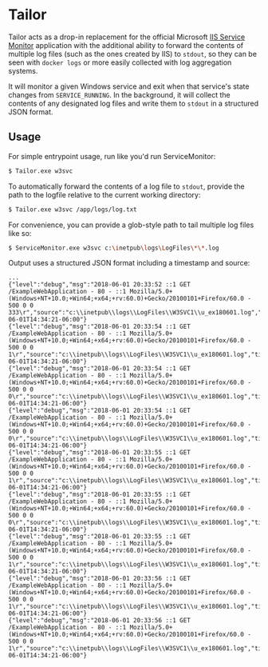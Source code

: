 # Tailor
Tailor acts as a drop-in replacement for the official Microsoft [IIS Service Monitor](https://github.com/Microsoft/IIS.ServiceMonitor) application with the additional ability to forward the contents of multiple log files (such as the ones created by IIS) to `stdout`, so they can be seen with `docker logs` or more easily collected with log aggregation systems.

It will monitor a given Windows service and exit when that service's state changes from `SERVICE_RUNNING`. In the background, it will collect the contents of any designated log files and write them to `stdout` in a structured JSON format.

## Usage
For simple entrypoint usage, run like you'd run ServiceMonitor:

```bash
$ Tailor.exe w3svc
```

To automatically forward the contents of a log file to `stdout`, provide the path to the logfile relative to the current working directory:

```bash
$ Tailor.exe w3svc /app/logs/log.txt
```

For convenience, you can provide a glob-style path to tail multiple log files like so:

```bash
$ ServiceMonitor.exe w3svc c:\inetpub\logs\LogFiles\*\*.log
```

Output uses a structured JSON format including a timestamp and source:

```
...
{"level":"debug","msg":"2018-06-01 20:33:52 ::1 GET /ExampleWebApplication - 80 - ::1 Mozilla/5.0+(Windows+NT+10.0;+Win64;+x64;+rv:60.0)+Gecko/20100101+Firefox/60.0 - 500 0 0 333\r","source":"c:\\inetpub\\logs\\LogFiles\\W3SVC1\\u_ex180601.log","time":"2018-06-01T14:34:21-06:00"}
{"level":"debug","msg":"2018-06-01 20:33:54 ::1 GET /ExampleWebApplication - 80 - ::1 Mozilla/5.0+(Windows+NT+10.0;+Win64;+x64;+rv:60.0)+Gecko/20100101+Firefox/60.0 - 500 0 0 1\r","source":"c:\\inetpub\\logs\\LogFiles\\W3SVC1\\u_ex180601.log","time":"2018-06-01T14:34:21-06:00"}
{"level":"debug","msg":"2018-06-01 20:33:54 ::1 GET /ExampleWebApplication - 80 - ::1 Mozilla/5.0+(Windows+NT+10.0;+Win64;+x64;+rv:60.0)+Gecko/20100101+Firefox/60.0 - 500 0 0 0\r","source":"c:\\inetpub\\logs\\LogFiles\\W3SVC1\\u_ex180601.log","time":"2018-06-01T14:34:21-06:00"}
{"level":"debug","msg":"2018-06-01 20:33:54 ::1 GET /ExampleWebApplication - 80 - ::1 Mozilla/5.0+(Windows+NT+10.0;+Win64;+x64;+rv:60.0)+Gecko/20100101+Firefox/60.0 - 500 0 0 0\r","source":"c:\\inetpub\\logs\\LogFiles\\W3SVC1\\u_ex180601.log","time":"2018-06-01T14:34:21-06:00"}
{"level":"debug","msg":"2018-06-01 20:33:55 ::1 GET /ExampleWebApplication - 80 - ::1 Mozilla/5.0+(Windows+NT+10.0;+Win64;+x64;+rv:60.0)+Gecko/20100101+Firefox/60.0 - 500 0 0 1\r","source":"c:\\inetpub\\logs\\LogFiles\\W3SVC1\\u_ex180601.log","time":"2018-06-01T14:34:21-06:00"}
{"level":"debug","msg":"2018-06-01 20:33:55 ::1 GET /ExampleWebApplication - 80 - ::1 Mozilla/5.0+(Windows+NT+10.0;+Win64;+x64;+rv:60.0)+Gecko/20100101+Firefox/60.0 - 500 0 0 0\r","source":"c:\\inetpub\\logs\\LogFiles\\W3SVC1\\u_ex180601.log","time":"2018-06-01T14:34:21-06:00"}
{"level":"debug","msg":"2018-06-01 20:33:55 ::1 GET /ExampleWebApplication - 80 - ::1 Mozilla/5.0+(Windows+NT+10.0;+Win64;+x64;+rv:60.0)+Gecko/20100101+Firefox/60.0 - 500 0 0 1\r","source":"c:\\inetpub\\logs\\LogFiles\\W3SVC1\\u_ex180601.log","time":"2018-06-01T14:34:21-06:00"}
{"level":"debug","msg":"2018-06-01 20:33:56 ::1 GET /ExampleWebApplication - 80 - ::1 Mozilla/5.0+(Windows+NT+10.0;+Win64;+x64;+rv:60.0)+Gecko/20100101+Firefox/60.0 - 500 0 0 1\r","source":"c:\\inetpub\\logs\\LogFiles\\W3SVC1\\u_ex180601.log","time":"2018-06-01T14:34:21-06:00"}
{"level":"debug","msg":"2018-06-01 20:33:56 ::1 GET /ExampleWebApplication - 80 - ::1 Mozilla/5.0+(Windows+NT+10.0;+Win64;+x64;+rv:60.0)+Gecko/20100101+Firefox/60.0 - 500 0 0 1\r","source":"c:\\inetpub\\logs\\LogFiles\\W3SVC1\\u_ex180601.log","time":"2018-06-01T14:34:21-06:00"}
```